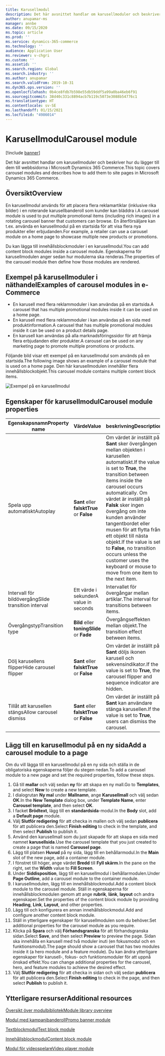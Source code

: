 ```yaml
---
title: Karusellmodul
description: Det här avsnittet handlar om karusellmoduler och beskriver hur du lägger till dem till webbsidorna i Microsoft Dynamics 365 Commerce.
author: anupamar-ms
manager: annbe
ms.date: 09/15/2020
ms.topic: article
ms.prod: ''
ms.service: dynamics-365-commerce
ms.technology: ''
audience: Application User
ms.reviewer: v-chgri
ms.custom: ''
ms.assetid: ''
ms.search.region: Global
ms.search.industry: ''
ms.author: anupamar
ms.search.validFrom: 2019-10-31
ms.dyn365.ops.version: ''
ms.openlocfilehash: 0b4ce8fdb7b598e55db59ddf5a99a0ba46eb6f91
ms.sourcegitcommit: 38d40c331c8894acb7b119c5073e3088b54776c1
ms.translationtype: HT
ms.contentlocale: sv-SE
ms.lasthandoff: 01/15/2021
ms.locfileid: "4986014"
---
```

# <a name="carousel-module"></a><span data-ttu-id="bc558-103">Karusellmodul</span><span class="sxs-lookup"><span data-stu-id="bc558-103">Carousel module</span></span>

[!include [banner](includes/banner.md)]

<span data-ttu-id="bc558-104">Det här avsnittet handlar om karusellmoduler och beskriver hur du lägger till dem till webbsidorna i Microsoft Dynamics 365 Commerce.</span><span class="sxs-lookup"><span data-stu-id="bc558-104">This topic covers carousel modules and describes how to add them to site pages in Microsoft Dynamics 365 Commerce.</span></span>

## <a name="overview"></a><span data-ttu-id="bc558-105">Översikt</span><span class="sxs-lookup"><span data-stu-id="bc558-105">Overview</span></span>

<span data-ttu-id="bc558-106">En karusellmodul används för att placera flera reklamartiklar (inklusive rika bilder) i en roterande karusellbanderoll som kunder kan bläddra i.</span><span class="sxs-lookup"><span data-stu-id="bc558-106">A carousel module is used to put multiple promotional items (including rich images) in a rotating carousel banner that customers can browse.</span></span> <span data-ttu-id="bc558-107">En återförsäljare kan t.ex. använda en karusellmodul på en startsida för att visa flera nya produkter eller erbjudanden.</span><span class="sxs-lookup"><span data-stu-id="bc558-107">For example, a retailer can use a carousel module on a home page to showcase multiple new products or promotions.</span></span>

<span data-ttu-id="bc558-108">Du kan lägga till innehållsblockmoduler i en karusellmodul.</span><span class="sxs-lookup"><span data-stu-id="bc558-108">You can add content block modules inside a carousel module.</span></span> <span data-ttu-id="bc558-109">Egenskaperna för karusellmodulen anger sedan hur modulerna ska renderas.</span><span class="sxs-lookup"><span data-stu-id="bc558-109">The properties of the carousel module then define how those modules are rendered.</span></span>

## <a name="examples-of-carousel-modules-in-e-commerce"></a><span data-ttu-id="bc558-110">Exempel på karusellmoduler i näthandel</span><span class="sxs-lookup"><span data-stu-id="bc558-110">Examples of carousel modules in e-Commerce</span></span>

- <span data-ttu-id="bc558-111">En karusell med flera reklammoduler i kan användas på en startsida.</span><span class="sxs-lookup"><span data-stu-id="bc558-111">A carousel that has multiple promotional modules inside it can be used on a home page.</span></span>
- <span data-ttu-id="bc558-112">En karusell med flera reklammoduler i kan användas på en sida med produktinformation.</span><span class="sxs-lookup"><span data-stu-id="bc558-112">A carousel that has multiple promotional modules inside it can be used on a product details page.</span></span>
- <span data-ttu-id="bc558-113">En karusell kan användas på alla marknadsföringssidor för att främja flera erbjudanden eller produkter.</span><span class="sxs-lookup"><span data-stu-id="bc558-113">A carousel can be used on any marketing page to promote multiple promotions or products.</span></span>

<span data-ttu-id="bc558-114">Följande bild visar ett exempel på en karusellmodul som används på en startsida.</span><span class="sxs-lookup"><span data-stu-id="bc558-114">The following image shows an example of a carousel module that is used on a home page.</span></span> <span data-ttu-id="bc558-115">Den här karusellmodulen innehåller flera innehållsblockobjekt.</span><span class="sxs-lookup"><span data-stu-id="bc558-115">This carousel module contains multiple content block items.</span></span>

![Exempel på en karusellmodul](./media/Hero.PNG)

## <a name="carousel-module-properties"></a><span data-ttu-id="bc558-117">Egenskaper för karusellmodul</span><span class="sxs-lookup"><span data-stu-id="bc558-117">Carousel module properties</span></span>

| <span data-ttu-id="bc558-118">Egenskapsnamn</span><span class="sxs-lookup"><span data-stu-id="bc558-118">Property name</span></span>             | <span data-ttu-id="bc558-119">Värde</span><span class="sxs-lookup"><span data-stu-id="bc558-119">Value</span></span>                 | <span data-ttu-id="bc558-120">beskrivning</span><span class="sxs-lookup"><span data-stu-id="bc558-120">Description</span></span> |
|---------------------------|-----------------------|-------------|
| <span data-ttu-id="bc558-121">Spela upp automatiskt</span><span class="sxs-lookup"><span data-stu-id="bc558-121">Autoplay</span></span>                  | <span data-ttu-id="bc558-122">**Sant** eller **falskt**</span><span class="sxs-lookup"><span data-stu-id="bc558-122">**True** or **False**</span></span> | <span data-ttu-id="bc558-123">Om värdet är inställt på **Sant** sker övergången mellan objekten i karusellen automatiskt.</span><span class="sxs-lookup"><span data-stu-id="bc558-123">If the value is set to **True**, the transition between items inside the carousel occurs automatically.</span></span> <span data-ttu-id="bc558-124">Om värdet är inställt på **Falsk** sker ingen övergång om inte kunden använder tangentbordet eller musen för att flytta från ett objekt till nästa objekt.</span><span class="sxs-lookup"><span data-stu-id="bc558-124">If the value is set to **False**, no transition occurs unless the customer uses the keyboard or mouse to move from one item to the next item.</span></span> |
| <span data-ttu-id="bc558-125">Intervall för bildövergång</span><span class="sxs-lookup"><span data-stu-id="bc558-125">Slide transition interval</span></span> | <span data-ttu-id="bc558-126">Ett värde i sekunder</span><span class="sxs-lookup"><span data-stu-id="bc558-126">A value in seconds</span></span>    | <span data-ttu-id="bc558-127">Intervallet för övergångar mellan artiklar.</span><span class="sxs-lookup"><span data-stu-id="bc558-127">The interval for transitions between items.</span></span> |
| <span data-ttu-id="bc558-128">Övergångstyp</span><span class="sxs-lookup"><span data-stu-id="bc558-128">Transition type</span></span>           | <span data-ttu-id="bc558-129">**Bild** eller **toning**</span><span class="sxs-lookup"><span data-stu-id="bc558-129">**Slide** or **Fade**</span></span> | <span data-ttu-id="bc558-130">Övergångseffekten mellan objekt.</span><span class="sxs-lookup"><span data-stu-id="bc558-130">The transition effect between items.</span></span> |
| <span data-ttu-id="bc558-131">Dölj karusellens flipper</span><span class="sxs-lookup"><span data-stu-id="bc558-131">Hide carousel flipper</span></span>     | <span data-ttu-id="bc558-132">**Sant** eller **falskt**</span><span class="sxs-lookup"><span data-stu-id="bc558-132">**True** or **False**</span></span> | <span data-ttu-id="bc558-133">Om värdet är inställt på **Sant** döljs ikonen karusell och sekvensindikator.</span><span class="sxs-lookup"><span data-stu-id="bc558-133">If the value is set to **True**, the carousel flipper and sequence indicator are hidden.</span></span> |
| <span data-ttu-id="bc558-134">Tillåt att karusellen stängs</span><span class="sxs-lookup"><span data-stu-id="bc558-134">Allow carousel dismiss</span></span>    | <span data-ttu-id="bc558-135">**Sant** eller **falskt**</span><span class="sxs-lookup"><span data-stu-id="bc558-135">**True** or **False**</span></span> | <span data-ttu-id="bc558-136">Om värdet är inställt på **Sant** kan användare stänga karusellen.</span><span class="sxs-lookup"><span data-stu-id="bc558-136">If the value is set to **True**, users can dismiss the carousel.</span></span> |

## <a name="add-a-carousel-module-to-a-page"></a><span data-ttu-id="bc558-137">Lägg till en karusellmodul på en ny sida</span><span class="sxs-lookup"><span data-stu-id="bc558-137">Add a carousel module to a page</span></span>

<span data-ttu-id="bc558-138">Om du vill lägga till en karusellmodul på en ny sida och ställa in de obligatoriska egenskaperna följer du stegen nedan.</span><span class="sxs-lookup"><span data-stu-id="bc558-138">To add a carousel module to a new page and set the required properties, follow these steps.</span></span>

1. <span data-ttu-id="bc558-139">Gå till **mallar** och välj sedan **ny** för att skapa en ny mall.</span><span class="sxs-lookup"><span data-stu-id="bc558-139">Go to **Templates**, and select **New** to create a new template.</span></span>
1. <span data-ttu-id="bc558-140">I dialogrutan **Ny mal** under **Mallnamn**, ange **Karusellmall** och välj sedan **OK**.</span><span class="sxs-lookup"><span data-stu-id="bc558-140">In the **New Template** dialog box, under **Template Name**, enter **Carousel template**, and then select **OK**.</span></span>
1. <span data-ttu-id="bc558-141">I facket **Brödtext**, lägg till en **standardsida**-modul.</span><span class="sxs-lookup"><span data-stu-id="bc558-141">In the **Body** slot, add a **Default page** module.</span></span>
1. <span data-ttu-id="bc558-142">Välj **Slutför redigering** för att checka in mallen och välj sedan **publicera** för att publicera den.</span><span class="sxs-lookup"><span data-stu-id="bc558-142">Select **Finish editing** to check in the template, and then select **Publish** to publish it.</span></span>  
1. <span data-ttu-id="bc558-143">Använd den karusellmall som du just skapade för att skapa en sida med namnet **karusellsida**.</span><span class="sxs-lookup"><span data-stu-id="bc558-143">Use the carousel template that you just created to create a page that is named **Carousel page**.</span></span>
1. <span data-ttu-id="bc558-144">Lägg till platsen **Huvud** på ny sida, lägg till en behållarmodul.</span><span class="sxs-lookup"><span data-stu-id="bc558-144">In the **Main** slot of the new page, add a container module.</span></span> 
1. <span data-ttu-id="bc558-145">I fönstret till höger, ange värdet **Bredd** till **Fyll skärm**.</span><span class="sxs-lookup"><span data-stu-id="bc558-145">In the pane on the right, set the **Width** value to **Fill Screen**.</span></span>
1. <span data-ttu-id="bc558-146">Under **Siddisposition**, lägg till en karusellmodul i behållarmodulen.</span><span class="sxs-lookup"><span data-stu-id="bc558-146">Under **Page Outline**, add a carousel module to the container module.</span></span>
1. <span data-ttu-id="bc558-147">I karusellmodulen, lägg till en innehållsblockmodul.</span><span class="sxs-lookup"><span data-stu-id="bc558-147">Add a content block module to the carousel module.</span></span> <span data-ttu-id="bc558-148">Ställ in egenskaperna för innehållsblockmodulen genom att ange **rubrik**, **länk**, **layout** och andra egenskaper.</span><span class="sxs-lookup"><span data-stu-id="bc558-148">Set the properties of the content block module by providing **Heading**, **Link**, **Layout**, and other properties.</span></span>
1. <span data-ttu-id="bc558-149">Lägg till och konfigurera en annan innehållsblockmodul.</span><span class="sxs-lookup"><span data-stu-id="bc558-149">Add and configure another content block module.</span></span>
1. <span data-ttu-id="bc558-150">Ställ in ytterligare egenskaper för karusellmodulen som du behöver.</span><span class="sxs-lookup"><span data-stu-id="bc558-150">Set additional properties for the carousel module as you require.</span></span>
1. <span data-ttu-id="bc558-151">Klicka på **Spara** och välj **Förhandsgranska** för att förhandsgranska sidan.</span><span class="sxs-lookup"><span data-stu-id="bc558-151">Select **Save**, and then select **Preview** to preview the page.</span></span> <span data-ttu-id="bc558-152">Sidan ska innehålla en karusell med två moduler inuti (en fokusmodul och en funktionsmodul).</span><span class="sxs-lookup"><span data-stu-id="bc558-152">The page should show a carousel that has two modules inside it (a hero module and a feature module).</span></span> <span data-ttu-id="bc558-153">Du kan ändra ytterligare egenskaper för karusell-, fokus- och funktionsmoduler för att uppnå önskad effekt.</span><span class="sxs-lookup"><span data-stu-id="bc558-153">You can change additional properties for the carousel, hero, and feature modules to achieve the desired effect.</span></span>
1. <span data-ttu-id="bc558-154">Välj **Slutför redigering** för att checka in sidan och välj sedan **publicera** för att publicera den.</span><span class="sxs-lookup"><span data-stu-id="bc558-154">Select **Finish editing** to check in the page, and then select **Publish** to publish it.</span></span>

## <a name="additional-resources"></a><span data-ttu-id="bc558-155">Ytterligare resurser</span><span class="sxs-lookup"><span data-stu-id="bc558-155">Additional resources</span></span>

[<span data-ttu-id="bc558-156">Översikt över modulbibliotek</span><span class="sxs-lookup"><span data-stu-id="bc558-156">Module library overview</span></span>](starter-kit-overview.md)

[<span data-ttu-id="bc558-157">Modul med kampanjbanderoll</span><span class="sxs-lookup"><span data-stu-id="bc558-157">Promo banner module</span></span>](add-alert.md)

[<span data-ttu-id="bc558-158">Textblockmodul</span><span class="sxs-lookup"><span data-stu-id="bc558-158">Text block module</span></span>](add-content-rich-block.md)

[<span data-ttu-id="bc558-159">Innehållsblockmodul</span><span class="sxs-lookup"><span data-stu-id="bc558-159">Content block module</span></span>](add-hero-module.md)

[<span data-ttu-id="bc558-160">Modul för videospelare</span><span class="sxs-lookup"><span data-stu-id="bc558-160">Video player module</span></span>](add-video-player.md)
